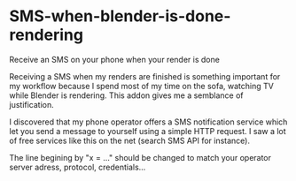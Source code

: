 # SMS-when-blender-is-done-rendering
Receive an SMS on your phone when your render is done

Receiving a SMS when my renders are finished is something important for my workflow because I spend most of my time on the sofa, watching TV while Blender is rendering. This addon gives me a semblance of justification.

I discovered that my phone operator offers a SMS notification service which let you send a message to yourself using a simple HTTP request. I saw a lot of free services like this on the net (search SMS API for instance). 


The line begining by "x = ..." should be changed to match your operator server adress, protocol, credentials...
